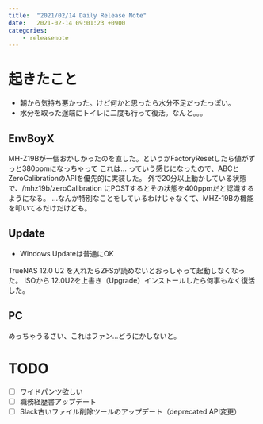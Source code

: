 ```yaml
---
title:  "2021/02/14 Daily Release Note"
date:   2021-02-14 09:01:23 +0900
categories:
    - releasenote
---
```

# 起きたこと

* 朝から気持ち悪かった。けど何かと思ったら水分不足だったっぽい。
* 水分を取った途端にトイレに二度も行って復活。なんと。。。

## EnvBoyX

MH-Z19Bが一個おかしかったのを直した。というかFactoryResetしたら値がずっと380ppmになっちゃって
これは… っていう感じになったので、ABCとZeroCalibrationのAPIを優先的に実装した。
外で20分以上動かしている状態で、/mhz19b/zeroCalibration にPOSTするとその状態を400ppmだと認識するようになる。
…なんか特別なことをしているわけじゃなくて、MHZ-19Bの機能を叩いてるだけだけども。

## Update

* Windows Updateは普通にOK

TrueNAS 12.0 U2 を入れたらZFSが読めないとおっしゃって起動しなくなった。
ISOから 12.0U2を上書き（Upgrade）インストールしたら何事もなく復活した。

## PC

めっちゃうるさい、これはファン…どうにかしないと。

# TODO 

- [ ] ワイドパンツ欲しい
- [ ] 職務経歴書アップデート
- [ ] Slack古いファイル削除ツールのアップデート（deprecated API変更）